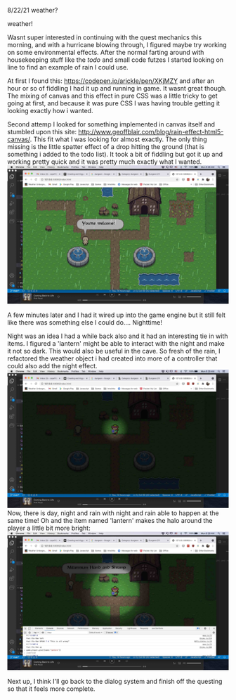 8/22/21
weather?

weather!

Wasnt super interested in continuing with the quest mechanics this morning, and with a hurricane blowing through, I figured maybe try working on some environmental effects. After the normal farting around with housekeeping stuff like the _todo_ and small code futzes I started looking on line to find an example of rain I could use.

At first I found this: https://codepen.io/arickle/pen/XKjMZY and after an hour or so of fiddling I had it up and running in game. It wasnt great though. The mixing of canvas and this effect in pure CSS was a little tricky to get going at first, and because it was pure CSS I was having trouble getting it looking exactly how i wanted.

Second attemp I looked for something implemented in canvas itself and stumbled upon this site: http://www.geoffblair.com/blog/rain-effect-html5-canvas/. This fit what I was looking for almost exactly. The only thing missing is the little spatter effect of a drop hitting the ground (that is something i added to the todo list). It took a bit of fiddling but got it up and working pretty quick and it was pretty much exactly what I wanted.
![](entry_4_rain.jpeg)

A few minutes later and I had it wired up into the game engine but it still felt like there was something else I could do.... Nighttime!

Night was an idea I had a while back also and it had an interesting tie in with items. I figured a 'lantern' might be able to interact with the night and make it not so dark. This would also be useful in the cave. So fresh of the rain, I refactored the weather object i had created into more of a controller that could also add the night effect. 
![](entry_4_night.jpeg)
Now, there is day, night 
and rain with night and rain able to happen at the same time! Oh and the item named 'lantern' makes the halo around the player a little bit more bright:
![](entry_4_lantern.jpeg)


Next up, I think I'll go back to the dialog system and finish off the questing so that it feels more complete.
